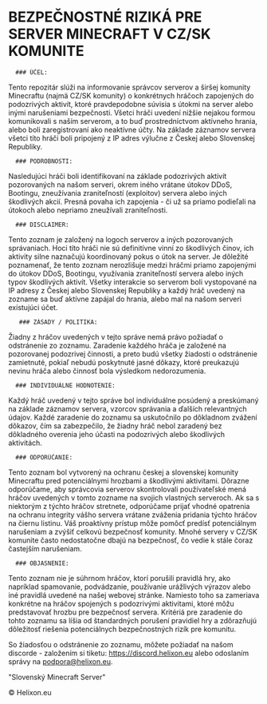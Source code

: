 # BEZPEČNOSTNÉ RIZIKÁ PRE SERVER MINECRAFT V CZ/SK KOMUNITE


      ### ÚČEL:


Tento repozitár slúži na informovanie správcov serverov a širšej komunity Minecraftu (najmä CZ/SK komunity) o konkrétnych hráčoch zapojených do podozrivých aktivít, ktoré pravdepodobne súvisia s útokmi na server alebo inými narušeniami bezpečnosti. Všetci hráči uvedení nižšie nejakou formou komunikovali s naším serverom, a to buď prostredníctvom aktívneho hrania, alebo boli zaregistrovaní ako neaktívne účty. Na základe záznamov servera všetci títo hráči boli pripojený z IP adres výlučne z Českej alebo Slovenskej Republiky.


      ### PODROBNOSTI:


Nasledujúci hráči boli identifikovaní na základe podozrivých aktivít pozorovaných na našom serveri, okrem iného vrátane útokov DDoS, Bootingu, zneužívania zraniteľností (exploitov) servera alebo iných škodlivých akcií. Presná povaha ich zapojenia - či už sa priamo podieľali na útokoch alebo nepriamo zneužívali zraniteľnosti.


      ### DISCLAIMER:


Tento zoznam je založený na logoch serverov a iných pozorovaných správaniach. Hoci títo hráči nie sú definitívne vinní zo škodlivých činov, ich aktivity silne naznačujú koordinovaný pokus o útok na server. Je dôležité poznamenať, že tento zoznam nerozlišuje medzi hráčmi priamo zapojenými do útokov DDoS, Bootingu, využívania zraniteľností servera alebo iných typov škodlivých aktivít. Všetky interakcie so serverom boli vystopované na IP adresy z Českej alebo Slovenskej Republiky a každý hráč uvedený na zozname sa buď aktívne zapájal do hrania, alebo mal na našom serveri existujúci účet.


       ### ZÁSADY / POLITIKA:


Žiadny z hráčov uvedených v tejto správe nemá právo požiadať o odstránenie zo zoznamu. Zaradenie každého hráča je založené na pozorovanej podozrivej činnosti, a preto budú všetky žiadosti o odstránenie zamietnuté, pokiaľ nebudú poskytnuté jasné dôkazy, ktoré preukazujú nevinu hráča alebo činnosť bola výsledkom nedorozumenia.


      ### INDIVIDUÁLNE HODNOTENIE:


Každý hráč uvedený v tejto správe bol individuálne posúdený a preskúmaný na základe záznamov servera, vzorcov správania a ďalších relevantných údajov. Každé zaradenie do zoznamu sa uskutočnilo po dôkladnom zvážení dôkazov, čím sa zabezpečilo, že žiadny hráč nebol zaradený bez dôkladného overenia jeho účasti na podozrivých alebo škodlivých aktivitách.


      ### ODPORÚČANIE:


Tento zoznam bol vytvorený na ochranu českej a slovenskej komunity Minecraftu pred potenciálnymi hrozbami a škodlivými aktivitami. Dôrazne odporúčame, aby správcovia serverov skontrolovali používateľské mená hráčov uvedených v tomto zozname na svojich vlastných serveroch. Ak sa s niektorým z týchto hráčov stretnete, odporúčame prijať vhodné opatrenia na ochranu integrity vášho servera vrátane zváženia pridania týchto hráčov na čiernu listinu. Váš proaktívny prístup môže pomôcť predísť potenciálnym narušeniam a zvýšiť celkovú bezpečnosť komunity. Mnohé servery v CZ/SK komunite často nedostatočne dbajú na bezpečnosť, čo vedie k stále čoraz častejším narušeniam.


      ### OBJASNENIE:


Tento zoznam nie je súhrnom hráčov, ktorí porušili pravidlá hry, ako napríklad spamovanie, podvádzanie, používanie urážlivých výrazov alebo iné pravidlá uvedené na našej webovej stránke. Namiesto toho sa zameriava konkrétne na hráčov spojených s podozrivými aktivitami, ktoré môžu predstavovať hrozbu pre bezpečnosť servera. Kritériá pre zaradenie do tohto zoznamu sa líšia od štandardných porušení pravidiel hry a zdôrazňujú dôležitosť riešenia potenciálnych bezpečnostných rizík pre komunitu.

So žiadosťou o odstránenie zo zoznamu, môžete požiadať na našom discorde - založením si tiketu: https://discord.helixon.eu alebo odoslaním správy na podpora@helixon.eu.


"Slovenský Minecraft Server"

© Helixon.eu 
